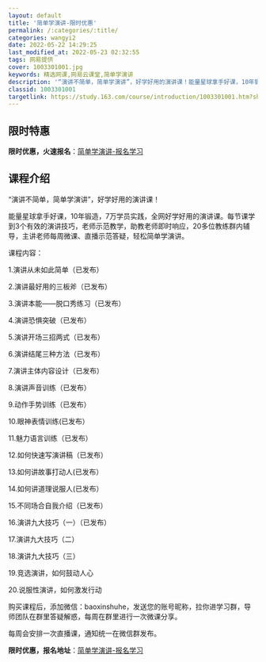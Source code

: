 ```yaml
---
layout: default
title: '简单学演讲-限时优惠'
permalink: /:categories/:title/
categories: wangyi2
date: 2022-05-22 14:29:25
last_modified_at: 2022-05-23 02:32:55
tags: 网易提供
cover: 1003301001.jpg
keywords: 精选网课,网易云课堂,简单学演讲
description: '“演讲不简单，简单学演讲”，好学好用的演讲课！能量星球拿手好课，10年锻造，7万学员实践，全网好学好用的演讲课。每节课学'
classid: 1003301001
targetlink: https://study.163.com/course/introduction/1003301001.htm?share=1&shareId=1025206652&utm_campaign=share&utm_medium=iphoneShare&utm_source=&utm_u=1025206652
---
```


## 限时特惠

**限时优惠，火速报名**：[简单学演讲-报名学习](https://study.163.com/course/introduction/1003301001.htm?share=1&shareId=1025206652&utm_campaign=share&utm_medium=iphoneShare&utm_source=&utm_u=1025206652)

## 课程介绍

“演讲不简单，简单学演讲”，好学好用的演讲课！

能量星球拿手好课，10年锻造，7万学员实践，全网好学好用的演讲课。每节课学到3个有效的演讲技巧，老师示范教学，助教老师即时响应，20多位教练群内辅导，主讲老师每周微课、直播示范答疑，轻松简单学演讲。

课程内容：

1.演讲从未如此简单（已发布）

2.演讲最好用的三板斧（已发布）

3.演讲本能——脱口秀练习（已发布）

4.演讲恐惧突破（已发布）

5.演讲开场三招两式（已发布）

6.演讲结尾三种方法（已发布）

7.演讲主体内容设计（已发布）

8.演讲声音训练（已发布）

9.动作手势训练（已发布）

10.眼神表情训练(已发布）

11.魅力语言训练（已发布）

12.如何快速写演讲稿（已发布）

13.如何讲故事打动人(已发布）

14.如何讲道理说服人(已发布）

15.不同场合自我介绍（已发布）

16.演讲九大技巧（一）（已发布）

17.演讲九大技巧（二）

18.演讲九大技巧（三）

19.竞选演讲，如何鼓动人心

20.说服性演讲，如何激发行动

购买课程后，添加微信：baoxinshuhe，发送您的账号昵称，拉你进学习群，导师团队在群里答疑解惑，每周在群里进行一次微课分享。

每周会安排一次直播课，通知统一在微信群发布。

**限时优惠，报名地址**：[简单学演讲-报名学习](https://study.163.com/course/introduction/1003301001.htm?share=1&shareId=1025206652&utm_campaign=share&utm_medium=iphoneShare&utm_source=&utm_u=1025206652)

